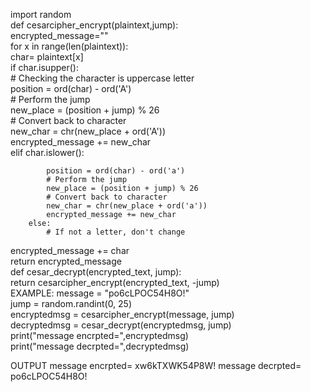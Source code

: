 import random  
def cesarcipher_encrypt(plaintext,jump):  
    encrypted_message=""  
    for x in range(len(plaintext)):  
        char= plaintext[x]  
        if char.isupper():  
            # Checking the character is uppercase letter  
            position = ord(char) - ord('A')  
            # Perform the jump  
            new_place = (position + jump) % 26  
            # Convert back to character  
            new_char = chr(new_place + ord('A'))  
            encrypted_message += new_char  
        elif char.islower():  
  
            position = ord(char) - ord('a')  
            # Perform the jump  
            new_place = (position + jump) % 26  
            # Convert back to character  
            new_char = chr(new_place + ord('a'))  
            encrypted_message += new_char  
        else:  
            # If not a letter, don't change    
encrypted_message += char  
    return encrypted_message  
def cesar_decrypt(encrypted_text, jump):  
    return cesarcipher_encrypt(encrypted_text, -jump)  
  EXAMPLE:
message = "po6cLPOC54H8O!"  
jump = random.randint(0, 25)  
encryptedmsg = cesarcipher_encrypt(message, jump)  
decryptedmsg = cesar_decrypt(encryptedmsg, jump)  
print("message encrpted=",encryptedmsg)  
print("message decrpted=",decryptedmsg)

OUTPUT
message encrpted= xw6kTXWK54P8W!
message decrpted= po6cLPOC54H8O!